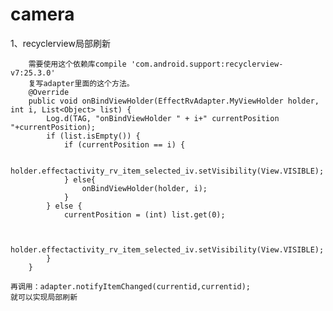 # camera

1、recyclerview局部刷新

        需要使用这个依赖库compile 'com.android.support:recyclerview-v7:25.3.0'
        复写adapter里面的这个方法。
        @Override
        public void onBindViewHolder(EffectRvAdapter.MyViewHolder holder, int i, List<Object> list) {
            Log.d(TAG, "onBindViewHolder " + i+" currentPosition "+currentPosition);
            if (list.isEmpty()) {
                if (currentPosition == i) {
    
                    holder.effectactivity_rv_item_selected_iv.setVisibility(View.VISIBLE);
                } else{
                    onBindViewHolder(holder, i);
                }
            } else {
                currentPosition = (int) list.get(0);
    
    
                holder.effectactivity_rv_item_selected_iv.setVisibility(View.VISIBLE);
            }
        }
        
    再调用：adapter.notifyItemChanged(currentid,currentid);
    就可以实现局部刷新

